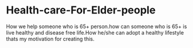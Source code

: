 # Health-care-For-Elder-people
How we help someone who is 65+ person.how can someone who is 65+ is live healthy and disease free life.How he/she can adopt a healthy lifestyle thats my motivation for creating this.
